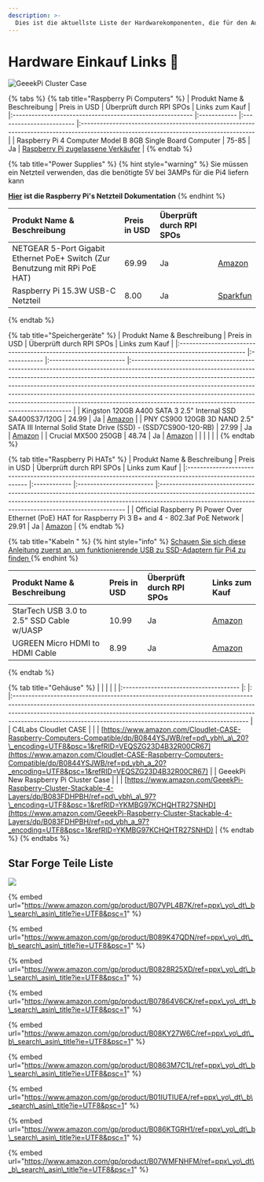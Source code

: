 ```yaml
---
description: >-
  Dies ist die aktuellste Liste der Hardwarekomponenten, die für den Aufbau eines Stake Pools auf Raspberry Pi verwendet werden kann. Nicht enthalten sind Laptop oder PC für die Installation und Administration des Stake Pools.
---
```


# Hardware Einkauf Links 🏪

![GeeekPi Cluster Case](../.gitbook/assets/photo_2021-03-09-13.42.42%20%281%29.jpeg)

{% tabs %}
{% tab title="Raspberry Pi Computers" %}
| Produkt Name & Beschreibung                               | Preis in USD | Überprüft durch RPI SPOs | Links zum Kauf                                                                                                                        |
|:--------------------------------------------------------- |:------------ |:------------------------ |:------------------------------------------------------------------------------------------------------------------------------------- |
| Raspberry Pi 4 Computer Model B 8GB Single Board Computer | 75-85        | Ja                       | [Raspberry Pi zugelassene Verkäufer](https://www.raspberrypi.org/products/raspberry-pi-4-model-b/?variant=raspberry-pi-4-model-b-8gb) |
{% endtab %}

{% tab title="Power Supplies" %}
{% hint style="warning" %}
Sie müssen ein Netzteil verwenden, das die benötigte 5V bei 3AMPs für die Pi4 liefern kann

[**Hier**](https://www.raspberrypi.org/documentation/hardware/raspberrypi/power/README.md) **ist die Raspberry Pi's Netzteil Dokumentation**
{% endhint %}

| Produkt Name & Beschreibung                                                     | Preis in USD | Überprüft durch RPI SPOs |                                                                                                         |
|:------------------------------------------------------------------------------- |:------------ |:------------------------ |:------------------------------------------------------------------------------------------------------- |
| NETGEAR 5-Port Gigabit Ethernet PoE+ Switch \(Zur Benutzung mit RPi PoE HAT\) | 69.99        | Ja                       | [Amazon](https://www.amazon.com/gp/product/B07WTXHSXC/ref=ppx_yo_dt_b_asin_title_o02_s00?ie=UTF8&psc=1) |
| Raspberry Pi 15.3W USB-C Netzteil                                               | 8.00         | Ja                       | [Sparkfun](https://www.sparkfun.com/products/15448?src=raspberrypi)                                     |
{% endtab %}

{% tab title="Speichergeräte" %}
| Produkt Name & Beschreibung                                                                         | Preis in USD | Überprüft durch RPI SPOs | Links zum Kauf                                                                                                                                                                                                                                                                                                                                                                                                                                                    |
|:--------------------------------------------------------------------------------------------------- |:------------ |:------------------------ |:----------------------------------------------------------------------------------------------------------------------------------------------------------------------------------------------------------------------------------------------------------------------------------------------------------------------------------------------------------------------------------------------------------------------------------------------------------------- |
| Kingston 120GB A400 SATA 3 2.5" Internal SSD SA400S37/120G                                          | 24.99        | Ja                       | [Amazon](https://www.amazon.com/Kingston-120GB-Solid-SA400S37-120G/dp/B01N6JQS8C/ref=sxts_sxwds-bia-wc-rsf-ajax2_0?crid=2IZ705SDHVNO2&cv_ct_cx=kingston+a400&dchild=1&keywords=kingston+a400&pd_rd_i=B01N6JQS8C&pd_rd_r=cff9c24d-82ba-4471-892a-a23276b8b1db&pd_rd_w=wzQ6v&pd_rd_wg=6jlaB&pf_rd_p=5c711241-c674-4eef-b21c-fe6add670f33&pf_rd_r=MMBZR2DHZVKB3J1QE3HY&psc=1&qid=1615235655&sprefix=kingsto%2Caps%2C254&sr=1-2-e30f047d-8e3c-4340-8179-6a77ce88d756) |
| PNY CS900 120GB 3D NAND 2.5" SATA III Internal Solid State Drive \(SSD\) - \(SSD7CS900-120-RB\) | 27.99        | Ja                       | [Amazon](https://www.amazon.com/gp/product/B0722XPTL6/ref=ppx_yo_dt_b_asin_title_o06_s00?ie=UTF8&th=1)                                                                                                                                                                                                                                                                                                                                                            |
| Crucial MX500 250GB                                                                                 | 48.74        | Ja                       | [Amazon](https://www.amazon.com/Crucial-MX500-250GB-NAND-Internal/dp/B0764WCXCV/ref=pd_ybh_a_109?_encoding=UTF8&psc=1&refRID=DFCXCZ7KPJPWES884N8A)                                                                                                                                                                                                                                                                                                                |
|                                                                                                     |              |                          |                                                                                                                                                                                                                                                                                                                                                                                                                                                                   |
{% endtab %}

{% tab title="Raspberry Pi HATs" %}
| Produkt Name & Beschreibung                                                                               | Preis in USD | Überprüft durch RPI SPOs | Links zum Kauf                                                                                                                                                                                                                  |
|:--------------------------------------------------------------------------------------------------------- |:------------ |:------------------------ |:------------------------------------------------------------------------------------------------------------------------------------------------------------------------------------------------------------------------------- |
| Official Raspberry Pi Power Over Ethernet \(PoE\) HAT for Raspberry Pi 3 B+ and 4 - 802.3af PoE Network | 29.91        | Ja                       | [Amazon](https://www.amazon.com/poe-hat/dp/B07GR9XQJH/ref=sr_1_2?dchild=1&keywords=Official+Raspberry+Pi+Power+Over+Ethernet+%28PoE%29+HAT+for+Raspberry+Pi+3+B%2B+and+802.3af+PoE+Network&qid=1615236400&s=electronics&sr=1-2) |
{% endtab %}

{% tab title="Kabeln " %}
{% hint style="info" %}
[Schauen Sie sich diese Anleitung zuerst an, um funktionierende USB zu SSD-Adaptern für Pi4 zu finden ](https://jamesachambers.com/raspberry-pi-4-usb-boot-config-guide-for-ssd-flash-drives/?amp=1)
{% endhint %}

| Produkt Name & Beschreibung               | Preis in USD | Überprüft durch RPI SPOs | Links zum Kauf                                                                                                                                                |
|:----------------------------------------- |:------------ |:------------------------ |:------------------------------------------------------------------------------------------------------------------------------------------------------------- |
| StarTech USB 3.0 to 2.5" SSD Cable w/UASP | 10.99        | Ja                       | [Amazon](https://www.amazon.com/StarTech-com-SATA-USB-Cable-USB3S2SAT3CB/dp/B00HJZJI84/ref=sr_1_15?dchild=1&keywords=startech+usb+3.0&qid=1617056177&sr=8-15) |
| UGREEN Micro HDMI to HDMI Cable           | 8.99         | Ja                       | [Amazon](https://www.amazon.com/gp/product/B06WWQ7KLV/ref=ppx_yo_dt_b_asin_title_o05_s00?ie=UTF8&psc=1)                                                       |
{% endtab %}

{% tab title="Gehäuse" %}
|                                       |  |  |                                                                                                                                                                                                                                                                                                                      |
|:------------------------------------- |: |: |:-------------------------------------------------------------------------------------------------------------------------------------------------------------------------------------------------------------------------------------------------------------------------------------------------------------------- |
| C4Labs Cloudlet CASE                  |  |  | [https://www.amazon.com/Cloudlet-CASE-Raspberry-Computers-Compatible/dp/B0844YSJWB/ref=pd\_ybh\_a\_20?\_encoding=UTF8&psc=1&refRID=VEQSZG23D4B32R00CR67](https://www.amazon.com/Cloudlet-CASE-Raspberry-Computers-Compatible/dp/B0844YSJWB/ref=pd_ybh_a_20?_encoding=UTF8&psc=1&refRID=VEQSZG23D4B32R00CR67) |
| GeeekPi New Raspberry Pi Cluster Case |  |  | [https://www.amazon.com/GeeekPi-Raspberry-Cluster-Stackable-4-Layers/dp/B083FDHPBH/ref=pd\_ybh\_a\_97?\_encoding=UTF8&psc=1&refRID=YKMBG97KCHQHTR27SNHD](https://www.amazon.com/GeeekPi-Raspberry-Cluster-Stackable-4-Layers/dp/B083FDHPBH/ref=pd_ybh_a_97?_encoding=UTF8&psc=1&refRID=YKMBG97KCHQHTR27SNHD) |
{% endtab %}
{% endtabs %}

## Star Forge Teile Liste

![](../.gitbook/assets/photo_2021-03-09-13.40.29.jpeg)

{% embed url="https://www.amazon.com/gp/product/B07VPL4B7K/ref=ppx\_yo\_dt\_b\_search\_asin\_title?ie=UTF8&psc=1" %}

{% embed url="https://www.amazon.com/gp/product/B089K47QDN/ref=ppx\_yo\_dt\_b\_search\_asin\_title?ie=UTF8&psc=1" %}

{% embed url="https://www.amazon.com/gp/product/B0828R25XD/ref=ppx\_yo\_dt\_b\_search\_asin\_title?ie=UTF8&psc=1" %}

{% embed url="https://www.amazon.com/gp/product/B07864V6CK/ref=ppx\_yo\_dt\_b\_search\_asin\_title?ie=UTF8&psc=1" %}

{% embed url="https://www.amazon.com/gp/product/B08KY27W6C/ref=ppx\_yo\_dt\_b\_search\_asin\_title?ie=UTF8&psc=1" %}

{% embed url="https://www.amazon.com/gp/product/B0863M7C1L/ref=ppx\_yo\_dt\_b\_search\_asin\_title?ie=UTF8&psc=1" %}

{% embed url="https://www.amazon.com/gp/product/B01IUTIUEA/ref=ppx\_yo\_dt\_b\_search\_asin\_title?ie=UTF8&psc=1" %}

{% embed url="https://www.amazon.com/gp/product/B086KTGRH1/ref=ppx\_yo\_dt\_b\_search\_asin\_title?ie=UTF8&psc=1" %}

{% embed url="https://www.amazon.com/gp/product/B07WMFNHFM/ref=ppx\_yo\_dt\_b\_search\_asin\_title?ie=UTF8&psc=1" %}



